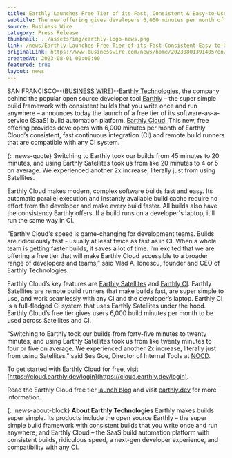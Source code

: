 ```yaml
---
title: Earthly Launches Free Tier of its Fast, Consistent & Easy-to-Use SaaS Build Automation Platform
subtitle: The new offering gives developers 6,000 minutes per month of Earthly Cloud’s remote build runners and continuous integration
source: Business Wire
category: Press Release
thumbnail: ../assets/img/earthly-logo-news.png
link: /news/Earthly-Launches-Free-Tier-of-its-Fast-Consistent-Easy-to-Use-SaaS-Build-Automation-Platform
originalLink: https://www.businesswire.com/news/home/20230801391405/en/Earthly-Launches-Free-Tier-of-its-Fast-Consistent-Easy-to-Use-SaaS-Build-Automation-Platform
createdAt: 2023-08-01 00:00:00
featured: true
layout: news
---
```


SAN FRANCISCO--([BUSINESS WIRE](https://www.businesswire.com/))--[Earthly Technologies](https://earthly.dev/), the company behind the popular open source developer tool [Earthly](https://earthly.dev/earthly-core) – the super simple build framework with consistent builds that you write once and run anywhere – announces today the launch of a free tier of its software-as-a-service (SaaS) build automation platform, [Earthly Cloud](https://earthly.dev/earthly-cloud). This new, free offering provides developers with 6,000 minutes per month of Earthly Cloud’s consistent, fast continuous integration (CI) and remote build runners that are compatible with any CI system.

{: .news-quote}
Switching to Earthly took our builds from 45 minutes to 20 minutes, and using Earthly Satellites took us from like 20 minutes to 4 or 5 on average. We experienced another 2x increase, literally just from using Satellites.

Earthly Cloud makes modern, complex software builds fast and easy. Its automatic parallel execution and instantly available build cache require no effort from the developer and make every build faster. All builds also have the consistency Earthly offers. If a build runs on a developer's laptop, it'll run the same way in CI.

"Earthly Cloud's speed is game-changing for development teams. Builds are ridiculously fast - usually at least twice as fast as in CI. When a whole team is getting faster builds, it saves a lot of time. I’m excited that we are offering a free tier that will make Earthly Cloud accessible to a broader range of developers and teams,” said Vlad A. Ionescu, founder and CEO of Earthly Technologies.

Earthly Cloud’s key features are [Earthly Satellites](https://earthly.dev/earthly-satellites) and [Earthly CI](https://earthly.dev/). Earthly Satellites are remote build runners that make builds fast, are super simple to use, and work seamlessly with any CI and the developer’s laptop. Earthly CI is a full-fledged CI system that uses Earthly Satellites under the hood. Earthly Cloud’s free tier gives users 6,000 build minutes per month to be used across Satellites and CI.

“Switching to Earthly took our builds from forty-five minutes to twenty minutes, and using Earthly Satellites took us from like twenty minutes to four or five on average. We experienced another 2x increase, literally just from using Satellites,” said Ses Goe, Director of Internal Tools at [NOCD](https://www.treatmyocd.com/).

To get started with Earthly Cloud for free, visit [https://cloud.earthly.dev/login](https://cloud.earthly.dev/login).

Read the Earthly Cloud free tier [launch blog](https://earthly.dev/blog/earthly-cloud-free-tier-launch/) and visit [earthly.dev](https://earthly.dev/) for more information.

{: .news-about-block}
**About Earthly Technologies**
Earthly makes builds super simple. Its products include the open source Earthly – the super simple build framework with consistent builds that you write once and run anywhere; and Earthly Cloud – the SaaS build automation platform with consistent builds, ridiculous speed, a next-gen developer experience, and compatibility with any CI.
